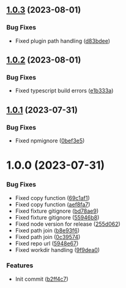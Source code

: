 ## [1.0.3](https://github.com/oblakstudio/semantic-release-wp-plugin/compare/v1.0.2...v1.0.3) (2023-08-01)


### Bug Fixes

* Fixed plugin path handling ([d83bdee](https://github.com/oblakstudio/semantic-release-wp-plugin/commit/d83bdee4dc592df8f52a9cb76b5f09c1fb62a924))

## [1.0.2](https://github.com/oblakstudio/semantic-release-wp-plugin/compare/v1.0.1...v1.0.2) (2023-08-01)


### Bug Fixes

* Fixed typescript build errors ([e1b333a](https://github.com/oblakstudio/semantic-release-wp-plugin/commit/e1b333a794225801fcc2f74aca57c6a12ebec9dd))

## [1.0.1](https://github.com/oblakstudio/semantic-release-wp-plugin/compare/v1.0.0...v1.0.1) (2023-07-31)


### Bug Fixes

* Fixed npmignore ([0bef3e5](https://github.com/oblakstudio/semantic-release-wp-plugin/commit/0bef3e545eb294866a4a1c675ecf5e8be8685ce6))

# 1.0.0 (2023-07-31)


### Bug Fixes

* Fixed copy function ([69c1af1](https://github.com/oblakstudio/semantic-release-wp-plugin/commit/69c1af181ddc5960fe8f4a902ea148fe785187c9))
* Fixed copy function ([aef8fa7](https://github.com/oblakstudio/semantic-release-wp-plugin/commit/aef8fa7aaa7414ca18bf2dfe0dfafd2fbd218bb2))
* Fixed fixture gitignore ([bd78ae9](https://github.com/oblakstudio/semantic-release-wp-plugin/commit/bd78ae94c3e4f853fad2b9e0d915343841da2667))
* Fixed fixture gitignore ([55946b8](https://github.com/oblakstudio/semantic-release-wp-plugin/commit/55946b8455fa888f010ac550cc396f3cee5e021b))
* Fixed node version for release ([255d062](https://github.com/oblakstudio/semantic-release-wp-plugin/commit/255d0622ab282ede7117ff1f48951632c5d65789))
* Fixed path join ([b8e93f6](https://github.com/oblakstudio/semantic-release-wp-plugin/commit/b8e93f6e99a7f19a27eca5e306b41d7c155d1471))
* Fixed path join ([0c39574](https://github.com/oblakstudio/semantic-release-wp-plugin/commit/0c39574b41ba34df06e9c0e9f8dc9bc0eacd88b0))
* Fixed repo url ([5948e67](https://github.com/oblakstudio/semantic-release-wp-plugin/commit/5948e67a0606faa5315d9011c78f2cd5b5c6944e))
* Fixed workdir handling ([9f9dea0](https://github.com/oblakstudio/semantic-release-wp-plugin/commit/9f9dea0f07c9fe53b075ab1bc57fe60da0421300))


### Features

* Init commit ([b2ff4c7](https://github.com/oblakstudio/semantic-release-wp-plugin/commit/b2ff4c7b07a2d10abd9210a5b3633504b0d20a24))
